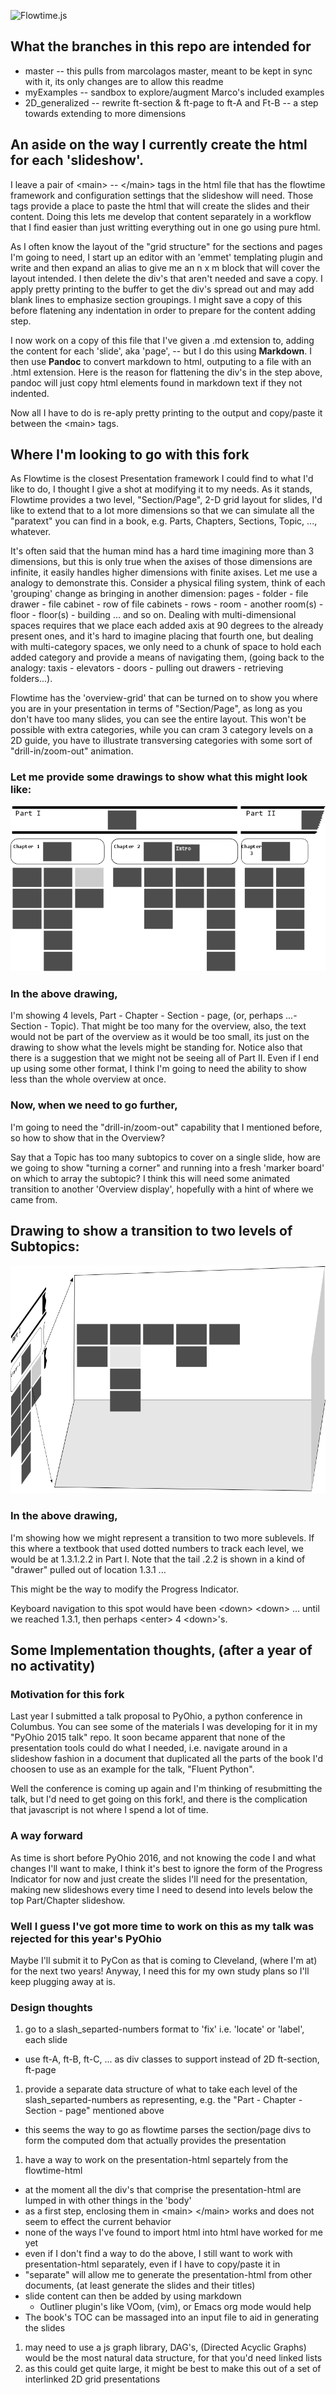 ![Flowtime.js](https://github.com/tfer/flowtime.js/raw/master/assets/img/logo-black.png "Flowtime.js Logo")

## What the branches in this repo are intended for

* master -- this pulls from marcolagos master, meant to be kept in sync with it, its only changes are to allow this readme
* myExamples -- sandbox to explore/augment Marco's included examples
* 2D_generalized -- rewrite ft-section & ft-page to ft-A and Ft-B -- a step towards extending to more dimensions

## An aside on the way I currently create the html for each 'slideshow'.  

I leave a pair of \<main\> -- \</main> tags in the html file that has the flowtime framework and configuration settings that the slideshow will need.  Those tags provide a place to paste the html that will create the slides and their content.  Doing this lets me develop that content separately in a workflow that I find easier than just writting everything out in one go using pure html.

As I often know the layout of the "grid structure" for the sections and pages I'm going to need, I start up an editor with an 'emmet' templating plugin and write and then expand an alias to give me an n x m block that will cover the layout intended.  I then delete the div's that aren't needed and save a copy.  I apply pretty printing to the buffer to get the div's spread out and may add blank lines to emphasize section groupings.  I might save a copy of this before flatening any indentation in order to prepare for the content adding step.

I now work on a copy of this file that I've given a .md extension to, adding the content for each 'slide', aka 'page', -- but I do this using **Markdown**.  I then use **Pandoc** to convert markdown to html, outputing to a file with an .html extension.  Here is the reason for flattening the div's in the step above, pandoc will just copy html elements found in markdown text if they not indented.

Now all I have to do is re-aply pretty printing to the output and copy/paste it between the \<main\> tags.

## Where I'm looking to go with this fork

As Flowtime is the closest Presentation framework I could find to what I'd like to do, I thought I give a shot at modifying it to my needs.  As it stands, Flowtime provides a two level, "Section/Page", 2-D grid layout for slides, I'd like to extend that to a lot more dimensions so that we can simulate all the "paratext" you can find in a book, e.g.
Parts, Chapters, Sections, Topic, ..., whatever.

It's often said that the human mind has a hard time imagining more than 3 dimensions, but this is only true when the axises of those dimensions are infinite, it easily handles higher dimensions with finite axises.  Let me use a analogy to demonstrate this.  Consider a physical filing system, think of each 'grouping' change as bringing in another dimension: pages - folder - file drawer - file cabinet - row of file cabinets - rows - room - another room(s) - floor - floor(s) - building ... and so on.  Dealing with multi-dimensional spaces requires that we place each added axis at 90 degrees to the already present ones, and it's hard to imagine placing that fourth one, but dealing with multi-category spaces, we only need to a chunk of space to hold each added category and provide a means of navigating them, (going back to the analogy: taxis - elevators - doors - pulling out drawers - retrieving folders...).

Flowtime has the 'overview-grid' that can be turned on to show you where you are in your presentation in terms of "Section/Page", as long as you don't have too many slides, you can see the entire layout.  This won't be possible with extra categories, while you can cram 3 category levels on a 2D guide, you have to illustrate transversing categories with some sort of "drill-in/zoom-out" animation.

### Let me provide some drawings to show what this might look like:

![New grid mockup](https://github.com/tfer/flowtime.js/raw/master/img-trf/Parts_Chp_Sec_pg.png "Overview mockup")

### In the above drawing,

I'm showing 4 levels, Part - Chapter - Section - page, (or, perhaps ...- Section - Topic).  That might be too many for the overview, also, the text would not be part of the overview as it would be too small, its just on the drawing to show what the levels might be standing for.  Notice also that there is a suggestion that we might not be seeing all of Part II.  Even if I end up using some other format, I think I'm going to need the ability to show less than the whole overview at once. 

### Now, when we need to go further,

I'm going to need the "drill-in/zoom-out" capability that I mentioned before, so how to show that in the Overview?

Say that a Topic has too many subtopics to cover on a single slide, how are we going to show "turning a corner" and running into a fresh 'marker board' on which to array the subtopic?  I think this will need some animated transition to another 'Overview display', hopefully with a hint of where we came from.

## Drawing to show a transition to two levels of Subtopics:

![Transition mockup](https://github.com/tfer/flowtime.js/raw/master/img-trf/Transition_topic2sub.png "Transition to subtopics")

### In the above drawing,

I'm showing how we might represent a transition to two more sublevels.  If this where a textbook that used dotted numbers to track each level, we would be at 1.3.1.2.2 in Part I.  Note that the tail .2.2 is shown in a kind of "drawer" pulled out of location 1.3.1 ...

This might be the way to modify the Progress Indicator.

Keyboard navigation to this spot would have been \<down\> \<down\> ... until we reached 1.3.1, then perhaps \<enter\> 4 \<down\>'s.

## Some Implementation thoughts, (after a year of no activatity)

### Motivation for this fork

Last year I submitted a talk proposal to PyOhio, a python conference in Columbus.  You can see some of the materials I was developing for it in my "PyOhio 2015 talk" repo.  It soon became apparent that none of the presentation tools could do what I needed, i.e. navigate around in a slideshow fashion in a document that duplicated all the parts of the book I'd choosen to use as an example for the talk, "Fluent Python".

Well the conference is coming up again and I'm thinking of resubmitting the talk, but I'd need to get going on this fork!, and there is the complication that javascript is not where I spend a lot of time.

### A way forward

As time is short before PyOhio 2016, and not knowing the code I and what changes I'll want to make, I think it's best to ignore the form of the Progress Indicator for now and just create the slides I'll need for the presentation, making new slideshows every time I need to desend into levels below the top Part/Chapter slideshow.  

### Well I guess I've got more time to work on this as my talk was rejected for this year's PyOhio

Maybe I'll submit it to PyCon as that is coming to Cleveland, (where I'm at) for the next two years!  Anyway, I need this for my own study plans so I'll keep plugging away at is.

### Design thoughts

1. go to a slash_separted-numbers format to 'fix' i.e. 'locate' or 'label', each slide
  * use ft-A, ft-B, ft-C, ... as div classes to support instead of 2D ft-section, ft-page
1. provide a separate data structure of what to take each level of the slash_separted-numbers as representing, e.g. the "Part - Chapter - Section - page" mentioned above
  * this seems the way to go as flowtime parses the section/page divs to form the computed dom that actually provides the presentation
1. have a way to work on the presentation-html separtely from the flowtime-html
  * at the moment all the div's that comprise the presentation-html are lumped in with other things in the 'body'
  * as a first step, enclosing them in \<main\> \</main\> works and does not seem to effect the current behavior
  * none of the ways I've found to import html into html have worked for me yet
  * even if I don't find a way to do the above, I still want to work with presentation-html separately, even if I have to copy/paste it in
  * "separate" will allow me to generate the presentation-html from other documents, (at least generate the slides and their titles)
  * slide content can then be added by using markdown
    * Outliner plugin's like VOom, (vim), or Emacs org mode would help
  * The book's TOC can be massaged into an input file to aid in generating the slides
 1. may need to use a js graph library, DAG's, (Directed Acyclic Graphs) would be the most natural data structure, for that you'd need linked lists
 1. as this could get quite large, it might be best to make this out of a set of interlinked 2D grid presentations
